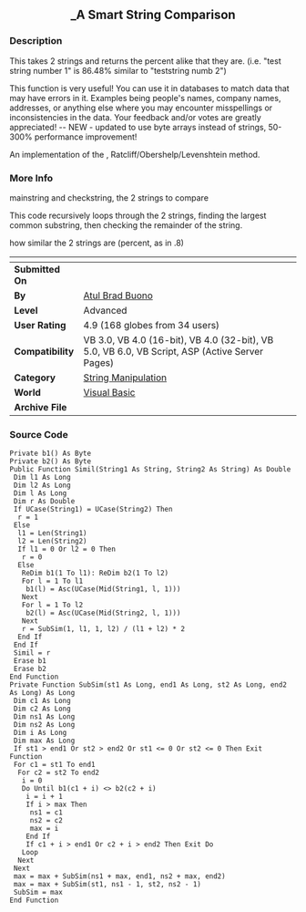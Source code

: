 ﻿<div align="center">

## \_A Smart String Comparison


</div>

### Description

This takes 2 strings and returns the percent alike that they are. (i.e. "test string number 1" is 86.48% similar to "teststring numb 2")

This function is very useful! You can use it in databases to match data that may have errors in it. Examples being people's names, company names, addresses, or anything else where you may encounter misspellings or inconsistencies in the data. Your feedback and/or votes are greatly appreciated! -- NEW - updated to use byte arrays instead of strings, 50-300% performance improvement!

An implementation of the , Ratcliff/Obershelp/Levenshtein method.
 
### More Info
 
mainstring and checkstring, the 2 strings to compare

This code recursively loops through the 2 strings, finding the largest common substring, then checking the remainder of the string.

how similar the 2 strings are (percent, as in .8)


<span>             |<span>
---                |---
**Submitted On**   |
**By**             |[Atul Brad Buono](https://github.com/Planet-Source-Code/PSCIndex/blob/master/ByAuthor/atul-brad-buono.md)
**Level**          |Advanced
**User Rating**    |4.9 (168 globes from 34 users)
**Compatibility**  |VB 3\.0, VB 4\.0 \(16\-bit\), VB 4\.0 \(32\-bit\), VB 5\.0, VB 6\.0, VB Script, ASP \(Active Server Pages\) 
**Category**       |[String Manipulation](https://github.com/Planet-Source-Code/PSCIndex/blob/master/ByCategory/string-manipulation__1-5.md)
**World**          |[Visual Basic](https://github.com/Planet-Source-Code/PSCIndex/blob/master/ByWorld/visual-basic.md)
**Archive File**   |[](https://github.com/Planet-Source-Code/atul-brad-buono-a-smart-string-comparison__1-9353/archive/master.zip)





### Source Code

```
Private b1() As Byte
Private b2() As Byte
Public Function Simil(String1 As String, String2 As String) As Double
 Dim l1 As Long
 Dim l2 As Long
 Dim l As Long
 Dim r As Double
 If UCase(String1) = UCase(String2) Then
  r = 1
 Else
  l1 = Len(String1)
  l2 = Len(String2)
  If l1 = 0 Or l2 = 0 Then
   r = 0
  Else
   ReDim b1(1 To l1): ReDim b2(1 To l2)
   For l = 1 To l1
    b1(l) = Asc(UCase(Mid(String1, l, 1)))
   Next
   For l = 1 To l2
    b2(l) = Asc(UCase(Mid(String2, l, 1)))
   Next
   r = SubSim(1, l1, 1, l2) / (l1 + l2) * 2
  End If
 End If
 Simil = r
 Erase b1
 Erase b2
End Function
Private Function SubSim(st1 As Long, end1 As Long, st2 As Long, end2 As Long) As Long
 Dim c1 As Long
 Dim c2 As Long
 Dim ns1 As Long
 Dim ns2 As Long
 Dim i As Long
 Dim max As Long
 If st1 > end1 Or st2 > end2 Or st1 <= 0 Or st2 <= 0 Then Exit Function
 For c1 = st1 To end1
  For c2 = st2 To end2
   i = 0
   Do Until b1(c1 + i) <> b2(c2 + i)
    i = i + 1
    If i > max Then
     ns1 = c1
     ns2 = c2
     max = i
    End If
    If c1 + i > end1 Or c2 + i > end2 Then Exit Do
   Loop
  Next
 Next
 max = max + SubSim(ns1 + max, end1, ns2 + max, end2)
 max = max + SubSim(st1, ns1 - 1, st2, ns2 - 1)
 SubSim = max
End Function
```

